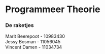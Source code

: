 # Programmeer Theorie

### De raketjes
Marit Beerepoot - 10983430  
Jessy Bosman - 11056045  
Vincent Damen - 11034734  